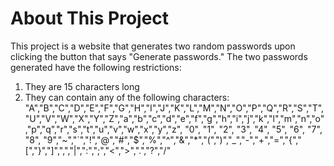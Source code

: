 # About This Project
This project is a website that generates two random passwords upon clicking the button that says "Generate passwords." The two passwords generated have the following restrictions:
1. They are 15 characters long
2. They can contain any of the following characters: "A","B","C","D","E","F","G","H","I","J","K","L","M","N","O","P","Q","R","S","T","U","V","W","X","Y","Z","a","b","c","d","e","f","g","h","i","j","k","l","m","n","o","p","q","r","s","t","u","v","w","x","y","z", "0", "1", "2", "3", "4", "5", "6", "7", "8", "9","~","`","!","@","#","$","%","^","&","*","(",")","_","-","+","=","{","[","}","]",",","|",":",";","<",">",".","?","/"